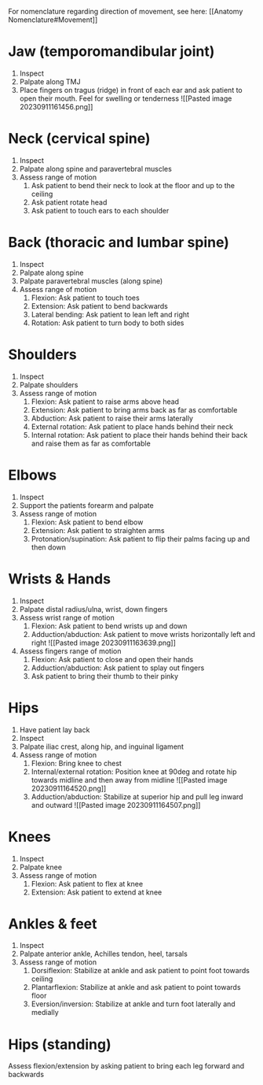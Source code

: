 For nomenclature regarding direction of movement, see here: [[Anatomy Nomenclature#Movement]]
# Jaw (temporomandibular joint)
1. Inspect
2. Palpate along TMJ
3. Place fingers on tragus (ridge) in front of each ear and ask patient to open their mouth. Feel for swelling or tenderness
![[Pasted image 20230911161456.png]]
# Neck (cervical spine)
1. Inspect
2. Palpate along spine and paravertebral muscles
3. Assess range of motion 
	1. Ask patient to bend their neck to look at the floor and up to the ceiling
	2. Ask patient rotate head
	3. Ask patient to touch ears to each shoulder
# Back (thoracic and lumbar spine)
1. Inspect
2. Palpate along spine
3. Palpate paravertebral muscles (along spine)
4. Assess range of motion
	1. Flexion: Ask patient to touch toes
	2. Extension: Ask patient to bend backwards
	3. Lateral bending: Ask patient to lean left and right
	4. Rotation: Ask patient to turn body to both sides
# Shoulders
1. Inspect
2. Palpate shoulders
3. Assess range of motion
	1. Flexion: Ask patient to raise arms above head
	2. Extension: Ask patient to bring arms back as far as comfortable
	3. Abduction: Ask patient to raise their arms laterally
	4. External rotation: Ask patient to place hands behind their neck
	5. Internal rotation: Ask patient to place their hands behind their back and raise them as far as comfortable
# Elbows
1. Inspect
2. Support the patients forearm and palpate
3. Assess range of motion
	1. Flexion: Ask patient to bend elbow
	2. Extension: Ask patient to straighten arms
	3. Protonation/supination: Ask patient to flip their palms facing up and then down
# Wrists & Hands
1. Inspect
2. Palpate distal radius/ulna, wrist, down fingers
3. Assess wrist range of motion
	1. Flexion: Ask patient to bend wrists up and down
	2. Adduction/abduction: Ask patient to move wrists horizontally left and right
![[Pasted image 20230911163639.png]]
4. Assess fingers range of motion
	1. Flexion: Ask patient to close and open their hands
	2. Adduction/abduction: Ask patient to splay out fingers
	3. Ask patient to bring their thumb to their pinky
# Hips
1. Have patient lay back
2. Inspect
3. Palpate iliac crest, along hip, and inguinal ligament
4. Assess range of motion
	1. Flexion: Bring knee to chest
	2. Internal/external rotation: Position knee at 90deg and rotate hip towards midline and then away from midline
![[Pasted image 20230911164520.png]]
	3. Adduction/abduction: Stabilize at superior hip and pull leg inward and outward
![[Pasted image 20230911164507.png]]
# Knees
1. Inspect
2. Palpate knee
3. Assess range of motion
	1. Flexion: Ask patient to flex at knee
	2. Extension: Ask patient to extend at knee
# Ankles & feet
1. Inspect
2. Palpate anterior ankle, Achilles tendon, heel, tarsals
3. Assess range of motion
	1. Dorsiflexion: Stabilize at ankle and ask patient to point foot towards ceiling
	2. Plantarflexion: Stabilize at ankle and ask patient to point towards floor
	3. Eversion/inversion: Stabilize at ankle and turn foot laterally and medially
# Hips (standing)
Assess flexion/extension by asking patient to bring each leg forward and backwards